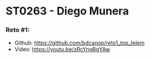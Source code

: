 # ST0263 - Diego Munera
### Reto #1: 
- Github: https://github.com/bdcanop/reto1_top_telem
- Video: https://youtu.be/zRcYngBgYAw
